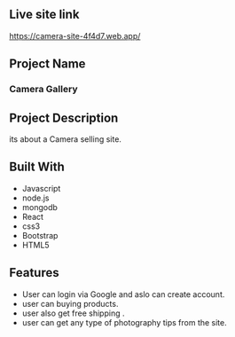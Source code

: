 ## Live site link
https://camera-site-4f4d7.web.app/

## Project Name
<h3> Camera Gallery </h3>

## Project Description 
<p> its about a Camera selling site. </p>    

## Built With
- Javascript
- node.js
- mongodb
- React 
- css3
- Bootstrap
- HTML5


## Features

- User can login via Google and aslo can create account.
- user can buying products.
- user also get free shipping .
- user can get any type of photography tips from the site.

